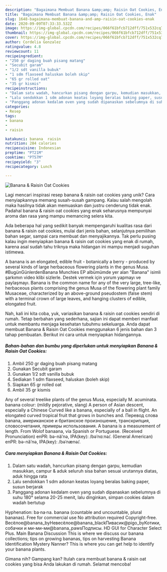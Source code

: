 ```yaml
---
description: "Bagaimana Membuat Banana &amp;amp; Raisin Oat Cookies, Enak"
title: "Bagaimana Membuat Banana &amp;amp; Raisin Oat Cookies, Enak"
slug: 1648-bagaimana-membuat-banana-and-amp-raisin-oat-cookies-enak
date: 2020-09-09T07:33:33.532Z
image: https://img-global.cpcdn.com/recipes/066f61bfcb712dff/751x532cq70/banana-raisin-oat-cookies-foto-resep-utama.jpg
thumbnail: https://img-global.cpcdn.com/recipes/066f61bfcb712dff/751x532cq70/banana-raisin-oat-cookies-foto-resep-utama.jpg
cover: https://img-global.cpcdn.com/recipes/066f61bfcb712dff/751x532cq70/banana-raisin-oat-cookies-foto-resep-utama.jpg
author: Cordelia Gonzalez
ratingvalue: 4.8
reviewcount: 11
recipeingredient:
- "250 gr daging buah pisang matang"
- "Secubit garam"
- "1/2 sdt vanilla bubuk"
- "1 sdm flaxseed haluskan boleh skip"
- "65 gr rolled oat"
- "35 gr kismis"
recipeinstructions:
- "Dalam satu wadah, hancurkan pisang dengan garpu, kemudian masukkan, campur &amp; aduk seluruh sisa bahan sesuai urutannya diatas, aduk hingga rata"
- "Lalu sendokkan 1 sdm adonan keatas loyang beralas baking paper, susun berjarak"
- "Panggang adonan kedalam oven yang sudah dipanaskan sebelumnya di suhu 180° selama 20-25 menit, lalu dinginkan, simpan cookies dalam wadah bertutup"
categories:
- Resep
tags:
- banana
- 
- raisin

katakunci: banana  raisin 
nutrition: 284 calories
recipecuisine: Indonesian
preptime: "PT21M"
cooktime: "PT57M"
recipeyield: "3"
recipecategory: Lunch

---
```



![Banana &amp; Raisin Oat Cookies](https://img-global.cpcdn.com/recipes/066f61bfcb712dff/751x532cq70/banana-raisin-oat-cookies-foto-resep-utama.jpg)

Lagi mencari inspirasi resep banana &amp; raisin oat cookies yang unik? Cara menyiapkannya memang susah-susah gampang. Kalau salah mengolah maka hasilnya tidak akan memuaskan dan justru cenderung tidak enak. Padahal banana &amp; raisin oat cookies yang enak seharusnya mempunyai aroma dan rasa yang mampu memancing selera kita.

Ada beberapa hal yang sedikit banyak mempengaruhi kualitas rasa dari banana &amp; raisin oat cookies, mulai dari jenis bahan, selanjutnya pemilihan bahan segar, sampai cara membuat dan menyajikannya. Tak perlu pusing kalau ingin menyiapkan banana &amp; raisin oat cookies yang enak di rumah, karena asal sudah tahu triknya maka hidangan ini mampu menjadi suguhan istimewa.

A banana is an elongated, edible fruit - botanically a berry - produced by several kinds of large herbaceous flowering plants in the genus Musa. #BugünGünlerdenBanana Munchies EP albümümde yer alan &#34;Banana&#34; isimli şarkımın video klibi sizlerle. Destek vermek için yorum yapmayı ve paylaşmayı. Banana is the common name for any of the very large, tree-like, herbaceous plants comprising the genus Musa of the flowering plant family Musaceae, characterized by an above-ground pseudostem (false stem) with a terminal crown of large leaves, and hanging clusters of edible, elongated fruit.


Nah, kali ini kita coba, yuk, variasikan banana &amp; raisin oat cookies sendiri di rumah. Tetap berbahan yang sederhana, sajian ini dapat memberi manfaat untuk membantu menjaga kesehatan tubuhmu sekeluarga. Anda dapat membuat Banana &amp; Raisin Oat Cookies menggunakan 6 jenis bahan dan 3 tahap pembuatan. Berikut ini cara untuk menyiapkan hidangannya.

<!--inarticleads1-->

##### Bahan-bahan dan bumbu yang diperlukan untuk menyiapkan Banana &amp; Raisin Oat Cookies:

1. Ambil 250 gr daging buah pisang matang
1. Gunakan Secubit garam
1. Gunakan 1/2 sdt vanilla bubuk
1. Sediakan 1 sdm flaxseed, haluskan (boleh skip)
1. Siapkan 65 gr rolled oat
1. Ambil 35 gr kismis


Any of several treelike plants of the genus Musa, especially M. acuminata. banana colour: (mildly pejorative, slang) A person of Asian descent, especially a Chinese Curved like a banana, especially of a ball in flight. An elongated curved tropical fruit that grows in bunches and. Перевод слова banana, американское и британское произношение, транскрипция, словосочетания, примеры использования. A banana is a measurement of length. From Wolof banaana, via Spanish or Portuguese. (Received Pronunciation) enPR: bə-näʹnə, IPA(key): /bəˈnɑːnə/. (General American) enPR: bə-năʹnə, IPA(key): /bəˈnænə/. 

<!--inarticleads2-->

##### Cara menyiapkan Banana &amp; Raisin Oat Cookies:

1. Dalam satu wadah, hancurkan pisang dengan garpu, kemudian masukkan, campur &amp; aduk seluruh sisa bahan sesuai urutannya diatas, aduk hingga rata
1. Lalu sendokkan 1 sdm adonan keatas loyang beralas baking paper, susun berjarak
1. Panggang adonan kedalam oven yang sudah dipanaskan sebelumnya di suhu 180° selama 20-25 menit, lalu dinginkan, simpan cookies dalam wadah bertutup


Hyphenation: ba‧na‧na. banana (countable and uncountable, plural bananas). Free for commercial use No attribution required Copyright-free. Весёлое@banana_byНевесёлое@banana_blackПивасик@pigo_byКотики, собачки и ми-ми-ми@banana_pawsПодписы. HD GUI for Character Select Plus. Main Banana Discussion This is where we discuss our banana collections; tips on growing bananas, tips on harvesting Banana Identification Mystery Nanner? This is where you can get help to identify your banana plants. 

Gimana nih? Gampang kan? Itulah cara membuat banana &amp; raisin oat cookies yang bisa Anda lakukan di rumah. Selamat mencoba!
